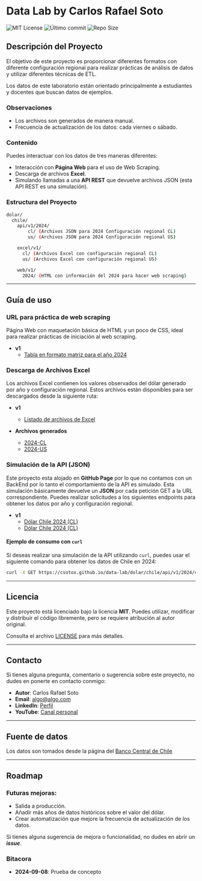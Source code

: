 # Data Lab by Carlos Rafael Soto

![MIT License](https://img.shields.io/badge/License-MIT-blue.svg)
![Último commit](https://img.shields.io/github/last-commit/csotox/data-lab)
![Repo Size](https://img.shields.io/github/repo-size/csotox/data-lab)


## Descripción del Proyecto

El objetivo de este proyecto es proporcionar diferentes formatos con diferente configuración regional para realizar prácticas de análisis de datos y utilizar diferentes técnicas de ETL.

Los datos de este laboratorio están orientado principalmente a estudiantes y docentes que buscan datos de ejemplos.

### Observaciones

- Los archivos son generados de manera manual.
- Frecuencia de actualización de los datos: cada viernes o sábado.

### Contenido

Puedes interactuar con los datos de tres maneras diferentes:

- Interacción con **Página Web** para el uso de Web Scraping.
- Descarga de archivos **Excel**.
- Simulando llamadas a una **API REST** que devuelve archivos JSON (esta API REST es una simulación).

### Estructura del Proyecto

~~~ bash
dolar/
  chile/
    api/v1/2024/
        cl/ (Archivos JSON para 2024 Configuración regional CL)
        us/ (Archivos JSON para 2024 Configuración regional US)

    excel/v1/
      cl/ (Archivos Excel con configuración regional CL)
      us/ (Archivos Excel con configuración regional US)

    web/v1/
      2024/ (HTML con información del 2024 para hacer web scraping)

~~~

---

## Guía de uso

### URL para práctica de web scraping

Página Web con maquetación básica de HTML y un poco de CSS, ideal para realizar prácticas de iniciación al web scraping.

- **v1**
  - [Tabla en formato matriz para el año 2024](https://csotox.github.io/data-lab/dolar/chile/web/v1/2024/)

### Descarga de Archivos Excel

Los archivos Excel contienen los valores observados del dólar generado por año y configuración regional. Estos archivos están disponibles para ser descargados desde la siguiente ruta:

- **v1**
  - [Listado de archivos de Excel](https://csotox.github.io/data-lab/dolar/chile/excel/v1)

- **Archivos generados**
  - [2024-CL](https://csotox.github.io/data-lab/dolar/chile/excel/v1/cl/dolarCL_2024.xlsx)
  - [2024-US](https://csotox.github.io/data-lab/dolar/chile/excel/v1/us/dolarUS_2024.xlsx)

### Simulación de la API (JSON)

Este proyecto esta alojado en **GitHub Page** por lo que no contamos con un BackEnd por lo tanto el comportamiento de la API es simulado. Esta simulación básicamente devuelve un **JSON** por cada petición GET a la URL correspondiente. Puedes realizar solicitudes a los siguientes endpoints para obtener los datos por año y configuración regional.

- **v1**
  - [Dólar Chile 2024 (CL)](https://csotox.github.io/data-lab/dolar/chile/api/v1/2024/cl/dolarCL_2024.json)
  - [Dólar Chile 2024 (CL)](https://csotox.github.io/data-lab/dolar/chile/api/v1/2024/us/dolarUS_2024.json)

#### Ejemplo de consumo con `curl`

Si deseas realizar una simulación de la API utilizando `curl`, puedes usar el siguiente comando para obtener los datos de Chile en 2024:

~~~ bash
curl -X GET https://csotox.github.io/data-lab/dolar/chile/api/v1/2024/cl/dolarCL_2024.json
~~~

---

## Licencia

Este proyecto está licenciado bajo la licencia **MIT**. Puedes utilizar, modificar y distribuir el código libremente, pero se requiere atribución al autor original.

Consulta el archivo [LICENSE](LICENSE) para más detalles.

---

## Contacto

Si tienes alguna pregunta, comentario o sugerencia sobre este proyecto, no dudes en ponerte en contacto conmigo:

- **Autor**: Carlos Rafael Soto
- **Email**: algo@algo.com
- **LinkedIn**: [Perfil](https://www.linkedin.com/in/csotox/)
- **YouTube**: [Canal personal](https://www.youtube.com/@CSotoX)

---

## Fuente de datos

Los datos son tomados desde la página del [Banco Central de Chile](https://si3.bcentral.cl/Indicadoressiete/secure/Indicadoresdiarios.aspx)

---

## Roadmap

### Futuras mejoras:
- Salida a producción.
- Añadir más años de datos históricos sobre el valor del dólar.
- Crear automatización que mejore la frecuencia de actualización de los datos.

Si tienes alguna sugerencia de mejora o funcionalidad, no dudes en abrir un **_issue_**.


### Bitacora

- **2024-09-08**: Prueba de concepto
